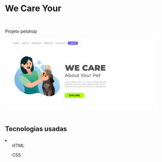 <h1>We Care Your</h1>
<br>
<p>Projeto petshop </p>
<div>
    <img src="./img/WeCareYour.png" alt="Foto-Petshop-website">
</div>
<br>
<h2>Tecnologias usadas</h2>
<li>
    <ul>HTML</ul>
    <ul>CSS</ul>
</li>
